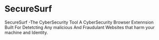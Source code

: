 # SecureSurf
SecureSurf -The CyberSecurity Tool
A CyberSecurity Browser Extennsion Built For Detetcting Any malicious And Fraudulant Websites that harm your machine and Identity.
